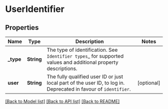 # UserIdentifier

## Properties

Name | Type | Description | Notes
------------ | ------------- | ------------- | -------------
**_type** | **String** | The type of identification.  See `Identifier types`_ for supported values and additional property descriptions. | 
**user** | **String** | The fully qualified user ID or just local part of the user ID, to log in.  Deprecated in favour of ``identifier``. | [optional] 

[[Back to Model list]](../README.md#documentation-for-models) [[Back to API list]](../README.md#documentation-for-api-endpoints) [[Back to README]](../README.md)


